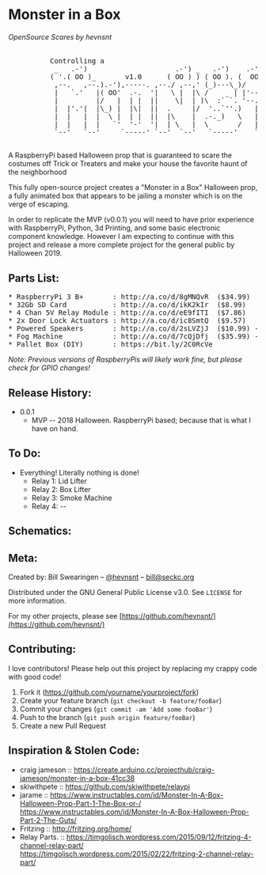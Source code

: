 # Monster in a Box 
###### OpenSource Scares by hevnsnt


<pre>
          Controlling a
           _   .-')                     .-') _   .-')    .-') _     ('-.  _  .-')   
          ( '.( OO )_       v1.0      ( OO ) ) ( OO ). (  OO) )  _(  OO)( \( -O )  
           ,--.   ,--.).-'),-----. ,--./ ,--,' (_)---\_)/     '._(,------.,------.  
           |   `.'   |( OO'  .-.  '|   \ |  |\ /    _ | |'--...__)|  .---'|   /`. ' 
           |         |/   |  | |  ||    \|  | )\  :` `. '--.  .--'|  |    |  /  | | 
           |  |'.'|  |\_) |  |\|  ||  .     |/  '..`''.)   |  |  (|  '--. |  |_.' | 
           |  |   |  |  \ |  | |  ||  |\    |  .-._)   \   |  |   |  .--' |  .  '.' 
           |  |   |  |   `'  '-'  '|  | \   |  \       /   |  |   |  `---.|  |\  \  
           `--'   `--'     `-----' `--'  `--'   `-----'    `--'   `------'`--' '--' 
                                                                           IN A BOX          
</pre>


A RaspberryPi based Halloween prop that is guaranteed to scare the costumes off Trick or Treaters and make your house the favorite haunt of the neighborhood

This fully open-source project creates a "Monster in a Box" Halloween prop, a fully animated box that appears to be jailing a monster which is on the verge of escaping.

In order to replicate the MVP (v0.0.1) you will need to have prior experience with RaspberryPi, Python, 3d Printing, and some basic electronic component knowledge. However I am expecting to continue with this project and release a more complete project for the general public by Halloween 2019.


## Parts List:
<pre>
* RaspberryPi 3 B+       : http://a.co/d/8gMNQvR  ($34.99) 
* 32Gb SD Card           : http://a.co/d/ikK2kIr  ($8.99)
* 4 Chan 5V Relay Module : http://a.co/d/eE9fITI  ($7.86)
* 2x Door Lock Actuators : http://a.co/d/ic8SmtQ  ($9.57)
* Powered Speakers       : http://a.co/d/2sLVZjJ  ($10.99) --  Not required, but you should!
* Fog Machine            : http://a.co/d/7cQjDfj  ($35.99) --  Not required, seriously makes it awesome!
* Pallet Box (DIY)       : https://bit.ly/2C0RcVe
</pre>

*Note: Previous versions of RaspberryPis will likely work fine, but please check for GPIO changes!*

## Release History:

* 0.0.1
    * MVP -- 2018 Halloween. RaspberryPi based; because that is what I have on hand. 

## To Do:
* Everything! Literally nothing is done!
	* Relay 1: Lid Lifter
	* Relay 2: Box Lifter
	* Relay 3: Smoke Machine
	* Relay 4: --

## Schematics:


## Meta:
Created by: Bill Swearingen – [@hevnsnt](https://twitter.com/hevnsnt) – bill@seckc.org

Distributed under the GNU General Public License v3.0. See ``LICENSE`` for more information.

For my other projects, please see [https://github.com/hevnsnt/](https://github.com/hevnsnt/)

## Contributing:
I love contributors! Please help out this project by replacing my crappy code with good code!

1. Fork it (<https://github.com/yourname/yourproject/fork>)
2. Create your feature branch (`git checkout -b feature/fooBar`)
3. Commit your changes (`git commit -am 'Add some fooBar'`)
4. Push to the branch (`git push origin feature/fooBar`)
5. Create a new Pull Request

## Inspiration & Stolen Code:
* craig jameson :: https://create.arduino.cc/projecthub/craig-jameson/monster-in-a-box-41cc38
* skiwithpete   :: https://github.com/skiwithpete/relaypi
* jarame        :: https://www.instructables.com/id/Monster-In-A-Box-Halloween-Prop-Part-1-The-Box-or-/
                   https://www.instructables.com/id/Monster-In-A-Box-Halloween-Prop-Part-2-The-Guts/
* Fritzing      :: http://fritzing.org/home/
* Relay Parts.  :: https://timgolisch.wordpress.com/2015/09/12/fritzing-4-channel-relay-part/
                   https://timgolisch.wordpress.com/2015/02/22/fritzing-2-channel-relay-part/
